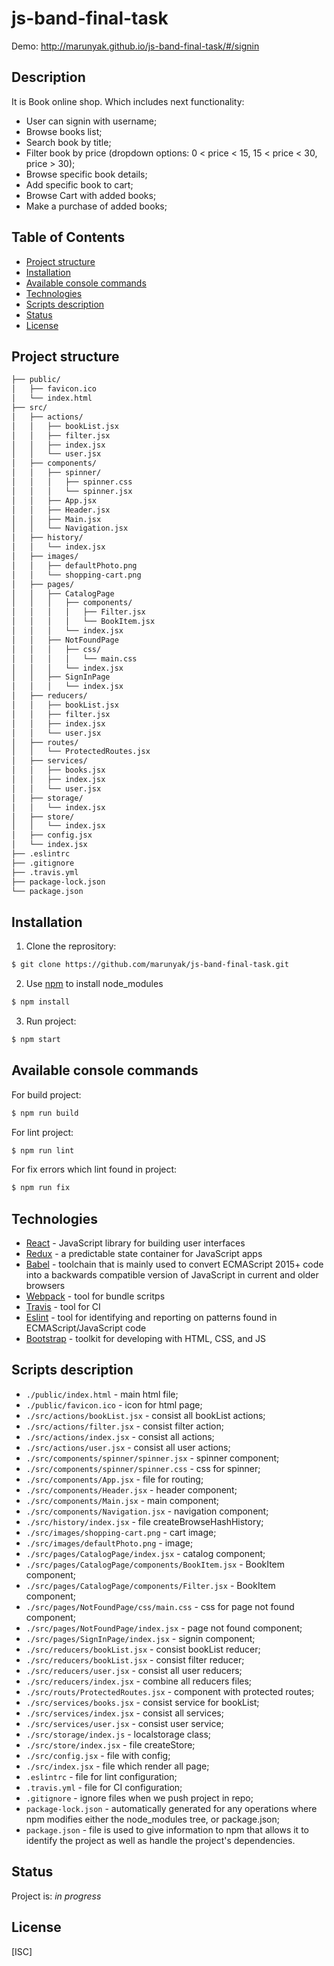 # js-band-final-task

Demo: http://marunyak.github.io/js-band-final-task/#/signin

## Description

It is Book online shop. Which includes next functionality:
* User can signin with username;
* Browse books list;
* Search book by title;
* Filter book by price (dropdown options: 0 < price < 15, 15 < price < 30, price > 30);
* Browse specific book details;
* Add specific book to cart;
* Browse Cart with added books;
* Make a purchase of added books;

## Table of Contents
* [Project structure](#project-structure)
* [Installation](#installation)
* [Available console commands](#other-commands)
* [Technologies](#technologies)
* [Scripts description](#scripts-description)
* [Status](#status)
* [License](#license)

## Project structure
```sh
├── public/
│   ├── favicon.ico
│   └── index.html
├── src/
│   ├── actions/
│   │   ├── bookList.jsx
│   │   ├── filter.jsx
│   │   ├── index.jsx
│   │   └── user.jsx
│   ├── components/
│   │   ├── spinner/
│   │   │   ├── spinner.css
│   │   │   └── spinner.jsx
│   │   ├── App.jsx
│   │   ├── Header.jsx
│   │   ├── Main.jsx
│   │   └── Navigation.jsx
│   ├── history/
│   │   └── index.jsx
│   ├── images/
│   │   ├── defaultPhoto.png
│   │   └── shopping-cart.png
│   ├── pages/
│   │   ├── CatalogPage
│   │   │   ├── components/
│   │   │   │   ├── Filter.jsx
│   │   │   │   └── BookItem.jsx
│   │   │   └── index.jsx
│   │   ├── NotFoundPage
│   │   │   ├── css/
│   │   │   │   └── main.css
│   │   │   └── index.jsx
│   │   ├── SignInPage
│   │   │   └── index.jsx
│   ├── reducers/
│   │   ├── bookList.jsx
│   │   ├── filter.jsx
│   │   ├── index.jsx
│   │   └── user.jsx
│   ├── routes/
│   │   └── ProtectedRoutes.jsx
│   ├── services/
│   │   ├── books.jsx
│   │   ├── index.jsx
│   │   └── user.jsx
│   ├── storage/
│   │   └── index.jsx
│   ├── store/
│   │   └── index.jsx
│   ├── config.jsx
│   └── index.jsx
├── .eslintrc
├── .gitignore
├── .travis.yml
├── package-lock.json
└── package.json
```
## Installation
1. Clone the reprository:
```sh
$ git clone https://github.com/marunyak/js-band-final-task.git
```
2. Use [npm](https://npmjs.org/) to install node_modules
```sh
$ npm install
```
3. Run project:
```sh
$ npm start
```

## Available console commands
For build project:
```sh
$ npm run build
```
For lint project:
```sh
$ npm run lint
```
For fix errors which lint found in project:
```sh
$ npm run fix
```

## Technologies
 - [React](https://reactjs.org/) - JavaScript library for building user interfaces
 - [Redux](https://redux.js.org/) - a predictable state container for JavaScript apps
 - [Babel](https://babeljs.io/) - toolchain that is mainly used to convert ECMAScript 2015+ code into a backwards compatible version of JavaScript in current and older browsers
 - [Webpack](https://webpack.js.org/) - tool for bundle scritps
 - [Travis](https://docs.travis-ci.com/user/customizing-the-build/) - tool for CI
 - [Eslint](https://eslint.org/) - tool for identifying and reporting on patterns found in ECMAScript/JavaScript code
 - [Bootstrap](https://bootstrap-4.ru/docs/4.3.1/getting-started/introduction/) - toolkit for developing with HTML, CSS, and JS

## Scripts description
* `./public/index.html` - main html file;
* `./public/favicon.ico` - icon for html page;
* `./src/actions/bookList.jsx` - consist all bookList actions;
* `./src/actions/filter.jsx` - consist filter action;
* `./src/actions/index.jsx` - consist all actions;
* `./src/actions/user.jsx` - consist all user actions;
* `./src/components/spinner/spinner.jsx` - spinner component;
* `./src/components/spinner/spinner.css` - css for spinner;
* `./src/components/App.jsx` - file for routing;
* `./src/components/Header.jsx` - header component;
* `./src/components/Main.jsx` - main component;
* `./src/components/Navigation.jsx` - navigation component;
* `./src/history/index.jsx` - file createBrowseHashHistory;
* `./src/images/shopping-cart.png` - cart image;
* `./src/images/defaultPhoto.png` - image;
* `./src/pages/CatalogPage/index.jsx` - catalog component;
* `./src/pages/CatalogPage/components/BookItem.jsx` - BookItem component;
* `./src/pages/CatalogPage/components/Filter.jsx` - BookItem component;
* `./src/pages/NotFoundPage/css/main.css` - css for page not found component;
* `./src/pages/NotFoundPage/index.jsx` - page not found component;
* `./src/pages/SignInPage/index.jsx` - signin component;
* `./src/reducers/bookList.jsx` - consist bookList reducer;
* `./src/reducers/bookList.jsx` - consist filter reducer;
* `./src/reducers/user.jsx` - consist all user reducers;
* `./src/reducers/index.jsx` - combine all reducers files;
* `./src/routs/ProtectedRoutes.jsx` - component with protected routes;
* `./src/services/books.jsx` -  consist service for bookList;
* `./src/services/index.jsx` - consist all services;
* `./src/services/user.jsx` - consist user service;
* `./src/storage/index.js` - localstorage class;
* `./src/store/index.jsx` - file createStore;
* `./src/config.jsx` - file with config;
* `./src/index.jsx` - file which render all page;
* `.eslintrc` - file for lint configuration;
* `.travis.yml` - file for CI configuration;
* `.gitignore` - ignore files when we push project in repo;
* `package-lock.json` - automatically generated for any operations where npm modifies either the node_modules tree, or package.json;
* `package.json` - file is used to give information to npm that allows it to identify the project as well as handle the project's dependencies.

## Status
Project is: _in progress_

## License
[ISC]

